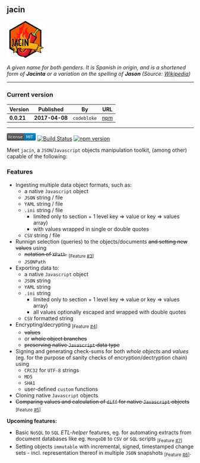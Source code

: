jacin
---

<p align="left">
  <img src="https://raw.githubusercontent.com/martinswiderski/jacin/master/jacin-npm-100px.png" alt="jacin"/>
</p>

*A given name for both genders. It is Spanish in origin, and is a shortened form 
of **Jacinta** or a variation on the spelling of **Jason** 
(Source: [Wikipedia](href="https://en.wikipedia.org/wiki/Jacin))*

***

### Current version

Version|Published|By|URL
--- | --- | --- | ---
**0.0.21** | **2017-04-08** | `codebloke` | [npm](https://www.npmjs.com/package/jacin)

***

[![MIT License](https://raw.githubusercontent.com/martinswiderski/jacin/master/mit-license.png)](LICENSE) [![Build Status](https://travis-ci.org/martinswiderski/jacin.svg?branch=master)](https://travis-ci.org/martinswiderski/jacin) [![npm version](https://badge.fury.io/js/jacin.svg)](https://www.npmjs.com/package/jacin)

Meet `jacin`, a `JSON`/`Javascript` objects manipulation toolkit, (among other) capable of the following:

### Features

 * Ingesting multiple data object formats, such as:
    * a native `Javascript` object
    * `JSON` string / file
    * `YAML` string / file
    * `.ini` string / file 
      * limited only to section + 1 level key => value or key => values array)
      * with values wrapped in single or double quotes
    * `CSV` string / file
 * Runnign selection (queries) to the objects/documents ~~and setting new values~~ using
    * ~~notation of `XPath`.~~ <sub>[Feature [#3](https://github.com/martinswiderski/jacin/issues/3)]</sub>
    * `JSONPath`
 * Exporting data to:
    * a native `Javascript` object
    * `JSON` string
    * `YAML` string
    * `.ini` string 
      * limited only to section + 1 level key => value or key => values array)
      * all values optionally escaped and wrapped with double quotes
    * `CSV` formatted string
 * Encrypting/decrypting <sub>[Feature [#4](https://github.com/martinswiderski/jacin/issues/4)]</sub>
    * ~~values~~
    * or ~~whole object branches~~
    * ~~preserving native `Javascript` data type~~
 * Signing and generating check-sums for both *whole objects* and *values* (eg. for the purpose of sanity checks of encryption/dectryption chain) using
    * `CRC32` for `UTF-8` strings
    * `MD5`
    * `SHA1`
    * user-defined `custom` functions
  * Cloning native `Javascript` objects
  * ~~Comparing values and calculation of `diff` for native `Javascript` objects~~ <sub>[Feature [#5](https://github.com/martinswiderski/jacin/issues/5)]</sub>
  
**Upcoming features:**

  * Basic `NoSQL` to `SQL` *ETL-helper* features, eg. for automating extracts from document databases like eg. `MongoDB` to `CSV` or `SQL` scripts <sub>[Feature [#7](https://github.com/martinswiderski/jacin/issues/7)]</sub>
  * Setting objects `immutable` with incremental, signed, timestamped change sets - incl. representation thereof in multiple `JSON` snapshots <sub>[Feature [#6](https://github.com/martinswiderski/jacin/issues/6)]</sub>.
  


